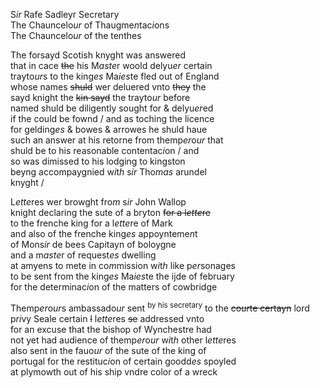 ---
---
<div><div><p>S<i>ir</i> Rafe Sadleyr Secretary
		<br />The Chauncelo<i>ur</i> of Thaugme<i>n</i>tac<i>i</i>ons
		<br />The Chauncelo<i>ur</i> of the tenthes
	</p>
      <p>
		The forsayd Scotish knyght was answered
		<br />that in cace <del>the</del> his M<i>aste</i>r woold delyu<i>er</i> certain
		<br />trayto<i>ur</i>s to the king<i>es</i> Ma<i>ies</i>te fled out of England
		<br />whose names <del>shuld</del> wer deluered vnto <del>they</del> the
		<br />sayd knight the <del>kin sayd</del> the trayto<i>ur</i> before
		<br />named shuld be diligently sought for &amp; delyu<i>er</i>ed
		<br />if the could be fownd / and as toching the licence
		<br />for gelding<i>es</i> &amp; bowes &amp; arrowes he shuld haue
		<br />such an answer at his retorne from themp<i>er</i>o<i>ur</i> that
		<br />shuld be to his reasonable contentac<i>i</i>on / and
		<br />so was dimissed to his lodging to kingston
		<br />beyng accompaygnied w<i>i</i>t<i>h</i> s<i>ir</i> Tho<i>mas</i> arundel
		<br />knyght /
	</p>
      <p>
		L<i>ette</i>res wer browght fro<i>m</i> s<i>ir</i> John Wallop
		<br />knight declaring the sute of a bryton <del>for a l<i>ette</i>re</del>
		<br />to the frenche king for a l<i>ette</i>re of Mark
		<br />and also of the frenche king<i>es</i> appoynteme<i>n</i>t
		<br />of Mons<i>ir</i> de bees Capitayn of boloygne
		<br />and 					a m<i>aste</i>r of request<i>es</i> dwelling
		<br />at amyens to mete in co<i>m</i>mission w<i>i</i>t<i>h</i> like p<i>er</i>sonages
		<br />to be sent from the king<i>es</i> Ma<i>ies</i>te the ijde of february
		<br />for the determinac<i>i</i>on of the matters of cowbridge
	</p>
      <p>
		Themp<i>er</i>o<i>ur</i>s ambassado<i>ur</i> sent <sup>by his secretary</sup> to the <del>co<i>ur</i>te certayn</del> lord
		<br />p<i>ri</i>vy Seale certain <del>l</del> l<i>ette</i>res <del>se</del> addressed vnto
		<br />for an excuse that the bishop of Wynchestre had
		<br />not yet had audience of themp<i>er</i>o<i>ur</i> w<i>i</i>t<i>h</i> other l<i>ette</i>res
		<br />also sent in the fauo<i>ur</i> of the sute of the king of
		<br />portugal for the restituc<i>i</i>on of certain goodd<i>es</i> spoyled
		<br />at plymowth out of his ship vndre color of a wreck
	</p>
	</div></div>